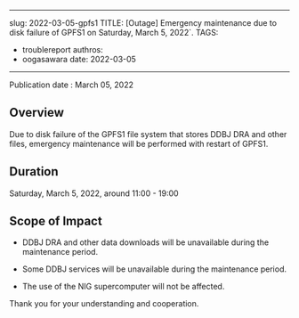 ---
slug: 2022-03-05-gpfs1
TITLE: [Outage] Emergency maintenance due to disk failure of GPFS1 on Saturday, March 5, 2022`.
TAGS:
  - troublereport
authros:
  - oogasawara
date: 2022-03-05
--- ---

Publication date : March 05, 2022

## Overview

Due to disk failure of the GPFS1 file system that stores DDBJ DRA and other files, emergency maintenance will be performed with restart of GPFS1.


## Duration

Saturday, March 5, 2022, around 11:00 - 19:00


## Scope of Impact

- DDBJ DRA and other data downloads will be unavailable during the maintenance period.
- Some DDBJ services will be unavailable during the maintenance period.

- The use of the NIG supercomputer will not be affected.


Thank you for your understanding and cooperation.

